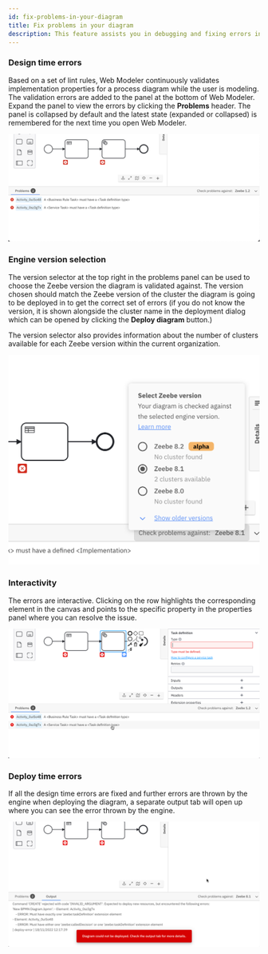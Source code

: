 ```yaml
---
id: fix-problems-in-your-diagram
title: Fix problems in your diagram
description: This feature assists you in debugging and fixing errors in your processes.
---
```


### Design time errors

Based on a set of lint rules, Web Modeler continuously validates implementation properties for a process diagram while the user is modeling. The validation errors are added to the panel at the bottom of Web Modeler. Expand the panel to view the errors by clicking the **Problems** header. The panel is collapsed by default and the latest state (expanded or collapsed) is remembered for the next time you open Web Modeler.

![error panel](img/diagram-errors/error-panel.png)

### Engine version selection

The version selector at the top right in the problems panel can be used to choose the Zeebe version the diagram is validated against. The version chosen should match the Zeebe version of the cluster the diagram is going to be deployed in to get the correct set of errors (if you do not know the version, it is shown alongside the cluster name in the deployment dialog which can be opened by clicking the **Deploy diagram** button.)

The version selector also provides information about the number of clusters available for each Zeebe version within the current organization.

![error panel](img/diagram-errors/version-selector.png)

### Interactivity

The errors are interactive. Clicking on the row highlights the corresponding element in the canvas and points to the specific property in the properties panel where you can resolve the issue.

![error panel](img/diagram-errors/interactivity.png)

### Deploy time errors

If all the design time errors are fixed and further errors are thrown by the engine when deploying the diagram, a separate output tab will open up where you can see the error thrown by the engine.

![error panel](img/diagram-errors/engine-error.png)
